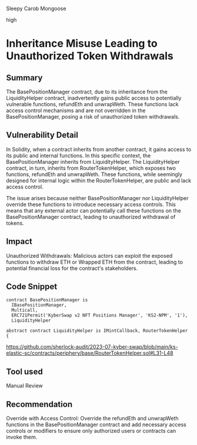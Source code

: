 Sleepy Carob Mongoose

high

# Inheritance Misuse Leading to Unauthorized Token Withdrawals
## Summary
The BasePositionManager contract, due to its inheritance from the LiquidityHelper contract, inadvertently gains public access to potentially vulnerable functions, refundEth and unwrapWeth. These functions lack access control mechanisms and are not overridden in the BasePositionManager, posing a risk of unauthorized token withdrawals.

## Vulnerability Detail
In Solidity, when a contract inherits from another contract, it gains access to its public and internal functions. In this specific context, the BasePositionManager inherits from LiquidityHelper. The LiquidityHelper contract, in turn, inherits from RouterTokenHelper, which exposes two functions, refundEth and unwrapWeth. These functions, while seemingly designed for internal logic within the RouterTokenHelper, are public and lack access control.

The issue arises because neither BasePositionManager nor LiquidityHelper override these functions to introduce necessary access controls. This means that any external actor can potentially call these functions on the BasePositionManager contract, leading to unauthorized withdrawal of tokens.

## Impact
Unauthorized Withdrawals: Malicious actors can exploit the exposed functions to withdraw ETH or Wrapped ETH from the contract, leading to potential financial loss for the contract's stakeholders.

## Code Snippet
```solidity
contract BasePositionManager is
  IBasePositionManager,
  Multicall,
  ERC721Permit('KyberSwap v2 NFT Positions Manager', 'KS2-NPM', '1'),
  LiquidityHelper
```
```solidity
abstract contract LiquidityHelper is IMintCallback, RouterTokenHelper {
```

https://github.com/sherlock-audit/2023-07-kyber-swap/blob/main/ks-elastic-sc/contracts/periphery/base/RouterTokenHelper.sol#L31-L48

## Tool used

Manual Review

## Recommendation
Override with Access Control: Override the refundEth and unwrapWeth functions in the BasePositionManager contract and add necessary access controls or modifiers to ensure only authorized users or contracts can invoke them.